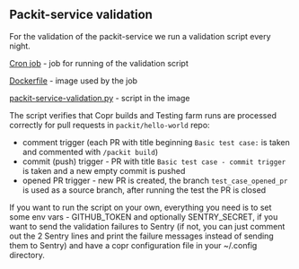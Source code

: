 ## Packit-service validation

For the validation of the packit-service we run a validation script every night.

[Cron job](./openshift/job-run-validation.yaml) - job for running of the validation script

[Dockerfile](./Dockerfile) - image used by the job

[packit-service-validation.py](./packit-service-validation.py) - script in the image

The script verifies that Copr builds and Testing farm runs are processed correctly for pull requests in `packit/hello-world` repo:

- comment trigger (each PR with title beginning `Basic test case:` is taken
  and commented with `/packit build`)
- commit (push) trigger - PR with title `Basic test case - commit trigger` is taken and a new empty commit is pushed
- opened PR trigger - new PR is created, the branch `test_case_opened_pr` is used as a source branch,
  after running the test the PR is closed

If you want to run the script on your own, everything you need is to set some env vars - GITHUB_TOKEN
and optionally SENTRY_SECRET, if you want to send the validation failures to Sentry
(if not, you can just comment out the 2 Sentry lines and print the failure messages instead of
sending them to Sentry) and have a copr configuration file in your ~/.config directory.
